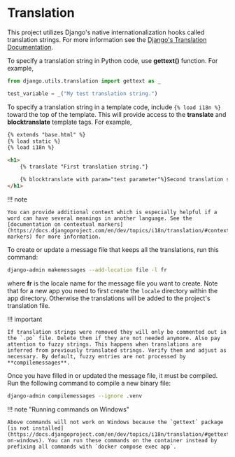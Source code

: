 # Translation

This project utilizes Django's native internationalization hooks called translation strings. For more information see the [Django's Translation Documentation](https://docs.djangoproject.com/en/4.0/topics/i18n/translation/).

To specify a translation string in Python code, use **gettext()** function. For example,

```python
from django.utils.translation import gettext as _

test_variable = _("My test translation string.")
```

To specify a translation string in a template code, include `{% load i18n %}` toward the top of the template. This will provide access to the **translate** and **blocktranslate** template tags. For example,

```html
{% extends "base.html" %}
{% load static %}
{% load i18n %}

<h1>
    {% translate "First translation string."}

    {% blocktranslate with param="test parameter"%}Second translation string with {{ param }}.{% endblocktranslate %}
</h1>
```

!!! note

    You can provide additional context which is especially helpful if a word can have several meanings in another language. See the [documentation on contextual markers](https://docs.djangoproject.com/en/dev/topics/i18n/translation/#contextual-markers) for more information.

To create or update a message file that keeps all the translations, run this command:

```sh
django-admin makemessages --add-location file -l fr
```

where **fr** is the locale name for the message file you want to create. Note that for a new app you need to first create the `locale` directory within the app directory. Otherwise the translations will be added to the project's translation file.

!!! important

    If translation strings were removed they will only be commented out in the `.po` file. Delete them if they are not needed anymore. Also pay attention to fuzzy strings. This happens when translations are inferred from previously translated strings. Verify them and adjust as necessary. By default, fuzzy entries are not processed by **compilemessages**.

Once you have filled in or updated the message file, it must be compiled. Run the following command to compile a new binary file:

```sh
django-admin compilemessages --ignore .venv
```

!!! note "Running commands on Windows"

    Above commands will not work on Windows because the `gettext` package [is not installed](https://docs.djangoproject.com/en/dev/topics/i18n/translation/#gettext-on-windows). You can run these commands on the container instead by prefixing all commands with `docker compose exec app`.
